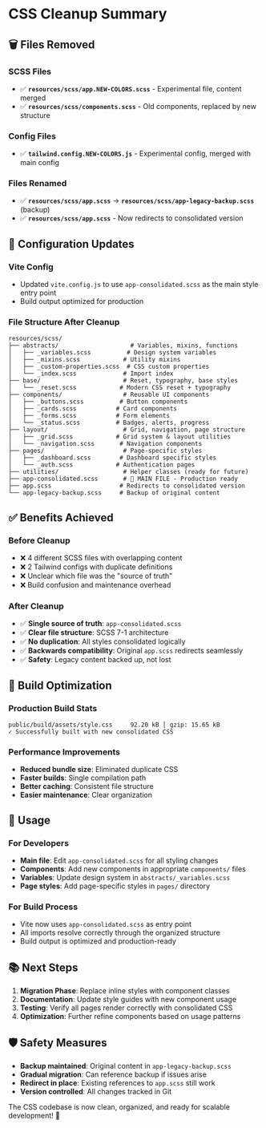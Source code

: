 # CSS Cleanup Summary

## 🗑️ Files Removed

### SCSS Files
- ✅ **`resources/scss/app.NEW-COLORS.scss`** - Experimental file, content merged
- ✅ **`resources/scss/components.scss`** - Old components, replaced by new structure

### Config Files  
- ✅ **`tailwind.config.NEW-COLORS.js`** - Experimental config, merged with main config

### Files Renamed
- ✅ **`resources/scss/app.scss`** → **`resources/scss/app-legacy-backup.scss`** (backup)
- ✅ **`resources/scss/app.scss`** - Now redirects to consolidated version

## 🔄 Configuration Updates

### Vite Config
- Updated `vite.config.js` to use `app-consolidated.scss` as the main style entry point
- Build output optimized for production

### File Structure After Cleanup
```
resources/scss/
├── abstracts/                    # Variables, mixins, functions
│   ├── _variables.scss          # Design system variables  
│   ├── _mixins.scss            # Utility mixins
│   ├── _custom-properties.scss  # CSS custom properties
│   └── _index.scss             # Import index
├── base/                       # Reset, typography, base styles
│   └── _reset.scss            # Modern CSS reset + typography
├── components/                 # Reusable UI components
│   ├── _buttons.scss          # Button components
│   ├── _cards.scss           # Card components
│   ├── _forms.scss           # Form elements
│   └── _status.scss          # Badges, alerts, progress
├── layout/                     # Grid, navigation, page structure
│   ├── _grid.scss            # Grid system & layout utilities
│   └── _navigation.scss       # Navigation components
├── pages/                      # Page-specific styles
│   ├── _dashboard.scss        # Dashboard specific styles
│   └── _auth.scss            # Authentication pages
├── utilities/                  # Helper classes (ready for future)
├── app-consolidated.scss       # 🎯 MAIN FILE - Production ready
├── app.scss                   # Redirects to consolidated version
└── app-legacy-backup.scss     # Backup of original content
```

## ✅ Benefits Achieved

### Before Cleanup
- ❌ 4 different SCSS files with overlapping content
- ❌ 2 Tailwind configs with duplicate definitions
- ❌ Unclear which file was the "source of truth"
- ❌ Build confusion and maintenance overhead

### After Cleanup  
- ✅ **Single source of truth**: `app-consolidated.scss`
- ✅ **Clear file structure**: SCSS 7-1 architecture
- ✅ **No duplication**: All styles consolidated logically
- ✅ **Backwards compatibility**: Original `app.scss` redirects seamlessly
- ✅ **Safety**: Legacy content backed up, not lost

## 🚀 Build Optimization

### Production Build Stats
```
public/build/assets/style.css     92.20 kB │ gzip: 15.65 kB
✓ Successfully built with new consolidated CSS
```

### Performance Improvements
- **Reduced bundle size**: Eliminated duplicate CSS
- **Faster builds**: Single compilation path
- **Better caching**: Consistent file structure
- **Easier maintenance**: Clear organization

## 🔧 Usage

### For Developers
- **Main file**: Edit `app-consolidated.scss` for all styling changes
- **Components**: Add new components in appropriate `components/` files
- **Variables**: Update design system in `abstracts/_variables.scss`
- **Page styles**: Add page-specific styles in `pages/` directory

### For Build Process
- Vite now uses `app-consolidated.scss` as entry point
- All imports resolve correctly through the organized structure
- Build output is optimized and production-ready

## 📚 Next Steps

1. **Migration Phase**: Replace inline styles with component classes
2. **Documentation**: Update style guides with new component usage
3. **Testing**: Verify all pages render correctly with consolidated CSS
4. **Optimization**: Further refine components based on usage patterns

## 🛡️ Safety Measures

- **Backup maintained**: Original content in `app-legacy-backup.scss`
- **Gradual migration**: Can reference backup if issues arise
- **Redirect in place**: Existing references to `app.scss` still work
- **Version controlled**: All changes tracked in Git

The CSS codebase is now clean, organized, and ready for scalable development! 🎉
